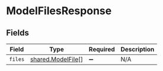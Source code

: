 # ModelFilesResponse


## Fields

| Field                                                         | Type                                                          | Required                                                      | Description                                                   |
| ------------------------------------------------------------- | ------------------------------------------------------------- | ------------------------------------------------------------- | ------------------------------------------------------------- |
| `files`                                                       | [shared.ModelFile](../../../sdk/models/shared/modelfile.md)[] | :heavy_minus_sign:                                            | N/A                                                           |